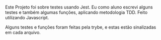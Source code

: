 Este Projeto foi sobre testes usando Jest. 
Eu como aluno escrevi alguns testes e também algumas funções, aplicando metodologia TDD. 
Feito utilizando Javascript.

Alguns testes e funções foram feitas pela trybe, e estas estão sinalizadas em cada arquivo. 
